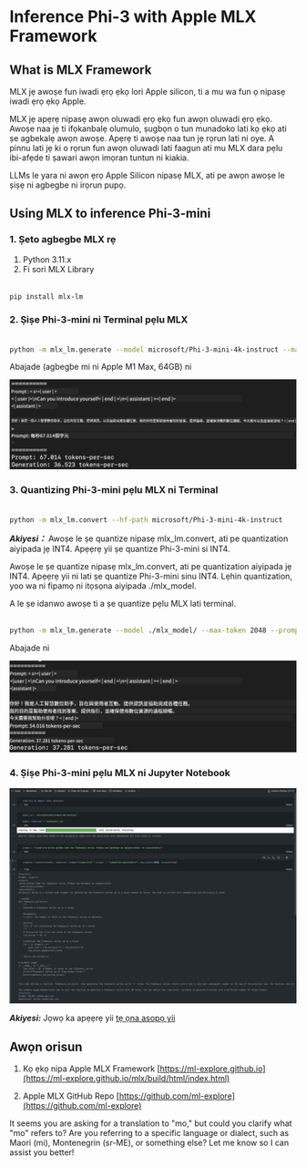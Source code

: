 <!--
CO_OP_TRANSLATOR_METADATA:
{
  "original_hash": "700b9a537ce4426de5a7ccfa8e96e581",
  "translation_date": "2025-04-04T13:35:46+00:00",
  "source_file": "md\\03.FineTuning\\03.Inference\\MLX_Inference.md",
  "language_code": "mo"
}
-->
# **Inference Phi-3 with Apple MLX Framework**

## **What is MLX Framework**

MLX jẹ awoṣe fun iwadi ẹrọ ẹkọ lori Apple silicon, ti a mu wa fun ọ nipasẹ iwadi ẹrọ ẹkọ Apple.

MLX jẹ apẹrẹ nipasẹ awọn oluwadi ẹrọ ẹkọ fun awọn oluwadi ẹrọ ẹkọ. Awoṣe naa jẹ ti ifọkanbalẹ olumulo, ṣugbọn o tun munadoko lati kọ ẹkọ ati ṣe agbekalẹ awọn awoṣe. Apẹrẹ ti awoṣe naa tun jẹ rọrun lati ni oye. A pinnu lati jẹ ki o rọrun fun awọn oluwadi lati faagun ati mu MLX dara pẹlu ibi-afẹde ti ṣawari awọn imọran tuntun ni kiakia.

LLMs le yara ni awọn ẹrọ Apple Silicon nipasẹ MLX, ati pe awọn awoṣe le ṣiṣẹ ni agbegbe ni irọrun pupọ.

## **Using MLX to inference Phi-3-mini**

### **1. Ṣeto agbegbe MLX rẹ**

1. Python 3.11.x
2. Fi sori MLX Library

```bash

pip install mlx-lm

```

### **2. Ṣiṣe Phi-3-mini ni Terminal pẹlu MLX**

```bash

python -m mlx_lm.generate --model microsoft/Phi-3-mini-4k-instruct --max-token 2048 --prompt  "<|user|>\nCan you introduce yourself<|end|>\n<|assistant|>"

```

Abajade (agbegbe mi ni Apple M1 Max, 64GB) ni

![Terminal](../../../../../translated_images/01.0d0f100b646a4e4c4f1cd36c1a05727cd27f1e696ed642c06cf6e2c9bbf425a4.mo.png)

### **3. Quantizing Phi-3-mini pẹlu MLX ni Terminal**

```bash

python -m mlx_lm.convert --hf-path microsoft/Phi-3-mini-4k-instruct

```

***Akiyesi：*** Awoṣe le ṣe quantize nipasẹ mlx_lm.convert, ati pe quantization aiyipada jẹ INT4. Apẹẹrẹ yii ṣe quantize Phi-3-mini si INT4.

Awoṣe le ṣe quantize nipasẹ mlx_lm.convert, ati pe quantization aiyipada jẹ INT4. Apẹẹrẹ yii ni lati ṣe quantize Phi-3-mini sinu INT4. Lẹhin quantization, yoo wa ni fipamọ ni itọsọna aiyipada ./mlx_model.

A le ṣe idanwo awoṣe ti a ṣe quantize pẹlu MLX lati terminal.

```bash

python -m mlx_lm.generate --model ./mlx_model/ --max-token 2048 --prompt  "<|user|>\nCan you introduce yourself<|end|>\n<|assistant|>"

```

Abajade ni

![INT4](../../../../../translated_images/02.04e0be1f18a90a58ad47e0c9d9084ac94d0f1a8c02fa707d04dd2dfc7e9117c6.mo.png)

### **4. Ṣiṣe Phi-3-mini pẹlu MLX ni Jupyter Notebook**

![Notebook](../../../../../translated_images/03.0cf0092fe143357656bb5a7bc6427c41d8528d772d38a82d0b2693e2a3eeb16e.mo.png)

***Akiyesi:*** Jọwọ ka apẹẹrẹ yii [tẹ ọna asopọ yii](../../../../../code/03.Inference/MLX/MLX_DEMO.ipynb)

## **Awọn orisun**

1. Kọ ẹkọ nipa Apple MLX Framework [https://ml-explore.github.io](https://ml-explore.github.io/mlx/build/html/index.html)

2. Apple MLX GitHub Repo [https://github.com/ml-explore](https://github.com/ml-explore)

It seems you are asking for a translation to "mo," but could you clarify what "mo" refers to? Are you referring to a specific language or dialect, such as Maori (mi), Montenegrin (sr-ME), or something else? Let me know so I can assist you better!